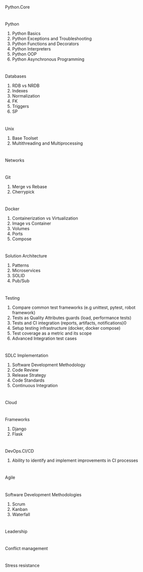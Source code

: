 Python.Core
# ##################################
Python
1. Python Basics
2. Python Exceptions and Troubleshooting
3. Python Functions and Decorators
4. Python Interpreters
5. Python OOP
6. Python Asynchronous Programming
# ##################################
Databases
1. RDB vs NRDB
2. Indexes
3. Normalization
4. FK
5. Triggers
6. SP
# ##################################
Unix
1. Base Toolset
2. Multithreading and Multiprocessing
# ##################################
Networks
# ##################################
Git
1. Merge vs Rebase
2. Cherrypick
# ##################################
Docker
1. Containerization vs Virtualization
2. Image vs Container
3. Volumes
4. Ports
5. Compose
# ##################################
Solution Architecture
1. Patterns
2. Microservices
3. SOLID
4. Pub/Sub
# ##################################
Testing
1. Compare common test frameworks (e.g unittest, pytest, robot framework)
2. Tests as Quality Attributes guards (load, performance tests)
3. Tests and CI integration (reports, artifacts, notifications)0
4. Setup testing infrastructure (docker, docker compose)
5. Test coverage as a metric and its scope
6. Advanced Integration test cases
# ##################################
SDLC Implementation
1. Software Development Methodology
2. Code Review
3. Release Strategy
4. Code Standards
5. Continuous Integration
# ##################################
Cloud
# ##################################
Frameworks
1. Django
2. Flask
# ##################################
DevOps.CI/CD
1. Ability to identify and implement improvements in CI processes
# ##################################
Agile
# ##################################
Software Development Methodologies
1. Scrum
2. Kanban
3. Waterfall
# ##################################
Leadership
# ##################################
Conflict management
# ##################################
Stress resistance
# ##################################